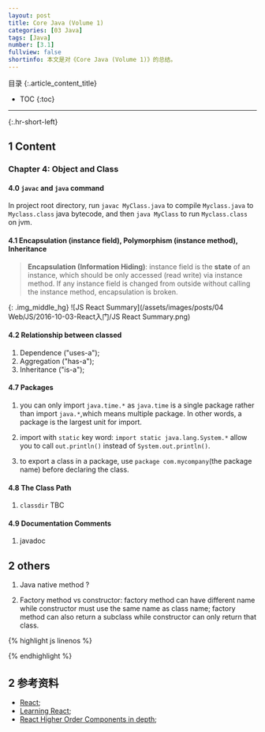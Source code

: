 ```yaml
---
layout: post
title: Core Java (Volume 1)
categories: [03 Java]
tags: [Java]
number: [3.1]
fullview: false
shortinfo: 本文是对《Core Java (Volume 1)》的总结。
---
```

目录
{:.article_content_title}


* TOC
{:toc}

---
{:.hr-short-left}

## 1 Content ##

### Chapter 4: Object and Class

#### 4.0 `javac` and `java` command

In project root directory, run `javac MyClass.java` to compile `Myclass.java` to `Myclass.class` java bytecode, and then `java MyClass` to run  `Myclass.class` on jvm.

#### 4.1 Encapsulation (instance field), Polymorphism (instance method), Inheritance

> **Encapsulation (Information Hiding)**: instance field is the **state** of an instance, which should be only accessed (read write) via instance method. If any instance field is changed from outside without calling the instance method, encapsulation is broken.

{: .img_middle_hg}
![JS React Summary](/assets/images/posts/04 Web/JS/2016-10-03-React入门/JS React Summary.png)

#### 4.2 Relationship between classed

1. Dependence ("uses-a");
2. Aggregation ("has-a");
3. Inheritance ("is-a");

#### 4.7 Packages

1. you can only import `java.time.*` as `java.time` is a single package rather than import `java.*`,which means multiple package. In other words, a package is the largest unit for import.

2. import with `static` key word: `import static java.lang.System.*` allow you to call `out.println()` instead of `System.out.println()`.

3. to export a class in a package, use `package com.mycompany`(the package name) before declaring the class.

#### 4.8 The Class Path

1. `classdir` TBC

#### 4.9 Documentation Comments

1. javadoc

## 2 others

1. Java native method ? 

2. Factory method vs constructor: factory method can have different name while constructor must use the same name as class name; factory method can also return a subclass while constructor can only return that class.



{% highlight js linenos %}

{% endhighlight %}



  ## 2 参考资料 ##
- [React](https://facebook.github.io/react/);
- [Learning React](https://www.amazon.com/Learning-React-Kirupa-Chinnathambi/dp/0134546318);
- [React Higher Order Components in depth](https://medium.com/@franleplant/react-higher-order-components-in-depth-cf9032ee6c3e);
